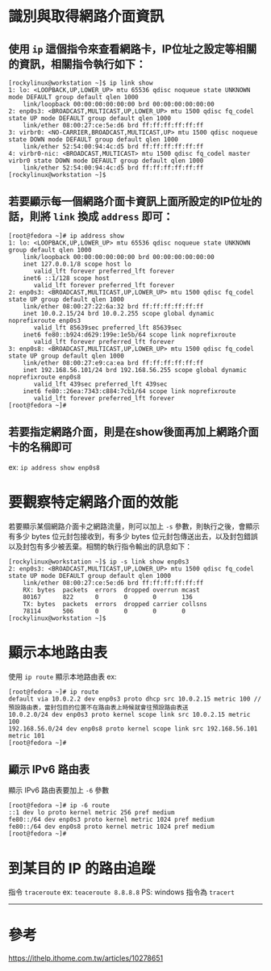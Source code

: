 # 識別與取得網路介面資訊
## 使用 `ip` 這個指令來查看網路卡，IP位址之設定等相關的資訊，相關指令執行如下：
```
[rockylinux@workstation ~]$ ip link show
1: lo: <LOOPBACK,UP,LOWER_UP> mtu 65536 qdisc noqueue state UNKNOWN mode DEFAULT group default qlen 1000
    link/loopback 00:00:00:00:00:00 brd 00:00:00:00:00:00
2: enp0s3: <BROADCAST,MULTICAST,UP,LOWER_UP> mtu 1500 qdisc fq_codel state UP mode DEFAULT group default qlen 1000
    link/ether 08:00:27:ce:5e:d6 brd ff:ff:ff:ff:ff:ff
3: virbr0: <NO-CARRIER,BROADCAST,MULTICAST,UP> mtu 1500 qdisc noqueue state DOWN mode DEFAULT group default qlen 1000
    link/ether 52:54:00:94:4c:d5 brd ff:ff:ff:ff:ff:ff
4: virbr0-nic: <BROADCAST,MULTICAST> mtu 1500 qdisc fq_codel master virbr0 state DOWN mode DEFAULT group default qlen 1000
    link/ether 52:54:00:94:4c:d5 brd ff:ff:ff:ff:ff:ff
[rockylinux@workstation ~]$
```

## 若要顯示每一個網路介面卡資訊上面所設定的IP位址的話，則將 `link` 換成 `address` 即可：
```
[root@fedora ~]# ip address show 
1: lo: <LOOPBACK,UP,LOWER_UP> mtu 65536 qdisc noqueue state UNKNOWN group default qlen 1000
    link/loopback 00:00:00:00:00:00 brd 00:00:00:00:00:00
    inet 127.0.0.1/8 scope host lo
       valid_lft forever preferred_lft forever
    inet6 ::1/128 scope host 
       valid_lft forever preferred_lft forever
2: enp0s3: <BROADCAST,MULTICAST,UP,LOWER_UP> mtu 1500 qdisc fq_codel state UP group default qlen 1000
    link/ether 08:00:27:22:6a:32 brd ff:ff:ff:ff:ff:ff
    inet 10.0.2.15/24 brd 10.0.2.255 scope global dynamic noprefixroute enp0s3
       valid_lft 85639sec preferred_lft 85639sec
    inet6 fe80::b924:d629:199e:1e5b/64 scope link noprefixroute 
       valid_lft forever preferred_lft forever
3: enp0s8: <BROADCAST,MULTICAST,UP,LOWER_UP> mtu 1500 qdisc fq_codel state UP group default qlen 1000
    link/ether 08:00:27:e9:ca:ea brd ff:ff:ff:ff:ff:ff
    inet 192.168.56.101/24 brd 192.168.56.255 scope global dynamic noprefixroute enp0s8
       valid_lft 439sec preferred_lft 439sec
    inet6 fe80::26ea:7343:c884:7cb1/64 scope link noprefixroute 
       valid_lft forever preferred_lft forever
[root@fedora ~]# 
```
## 若要指定網路介面，則是在show後面再加上網路介面卡的名稱即可
ex: `ip address show enp0s8`

# 要觀察特定網路介面的效能
若要顯示某個網路介面卡之網路流量，則可以加上 `-s` 參數，則執行之後，會顯示有多少 bytes 位元封包接收到，有多少 bytes 位元封包傳送出去，以及封包錯誤以及封包有多少被丟棄。相關的執行指令輸出的訊息如下：
```
[rockylinux@workstation ~]$ ip -s link show enp0s3
2: enp0s3: <BROADCAST,MULTICAST,UP,LOWER_UP> mtu 1500 qdisc fq_codel state UP mode DEFAULT group default qlen 1000
    link/ether 08:00:27:ce:5e:d6 brd ff:ff:ff:ff:ff:ff
    RX: bytes  packets  errors  dropped overrun mcast
    80167      822      0       0       0       136
    TX: bytes  packets  errors  dropped carrier collsns
    78114      506      0       0       0       0
[rockylinux@workstation ~]$
```

# 顯示本地路由表
使用 `ip route` 顯示本地路由表
ex:
```
[root@fedora ~]# ip route
default via 10.0.2.2 dev enp0s3 proto dhcp src 10.0.2.15 metric 100 //預設路由表，當封包目的位置不在路由表上時候就會往預設路由表送
10.0.2.0/24 dev enp0s3 proto kernel scope link src 10.0.2.15 metric 100 
192.168.56.0/24 dev enp0s8 proto kernel scope link src 192.168.56.101 metric 101 
[root@fedora ~]# 
```
## 顯示 IPv6 路由表
顯示 IPv6 路由表要加上 `-6` 參數
```
[root@fedora ~]# ip -6 route
::1 dev lo proto kernel metric 256 pref medium
fe80::/64 dev enp0s3 proto kernel metric 1024 pref medium
fe80::/64 dev enp0s8 proto kernel metric 1024 pref medium
[root@fedora ~]# 
```

# 到某目的 IP 的路由追蹤
指令 `traceroute`
ex: `teaceroute 8.8.8.8`
PS: windows 指令為 `tracert`

---

# 參考
https://ithelp.ithome.com.tw/articles/10278651